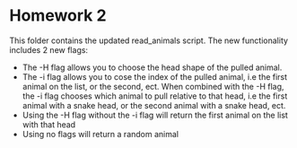 # Homework 2
This folder contains the updated read_animals script. The new functionality includes 2 new flags:
- The -H flag allows you to choose the head shape of the pulled animal.
- The -i flag allows you to cose the index of the pulled animal, i.e the first animal on the list, or the second, ect. When combined with the -H flag, the -i flag chooses which animal to pull relative to that head, i.e the first animal with a snake head, or the second animal with a snake head, ect.
- Using the -H flag without the -i flag will return the first animal on the list with that head
- Using no flags will return a random animal
